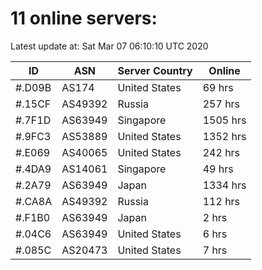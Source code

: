 # 11 online servers:

Latest update at: Sat Mar 07 06:10:10 UTC 2020

| ID | ASN | Server Country | Online |
| -- | --- | -------------- | ------ |
| #.D09B | AS174 | United States | 69 hrs |
| #.15CF | AS49392 | Russia | 257 hrs |
| #.7F1D | AS63949 | Singapore | 1505 hrs |
| #.9FC3 | AS53889 | United States | 1352 hrs |
| #.E069 | AS40065 | United States | 242 hrs |
| #.4DA9 | AS14061 | Singapore | 49 hrs |
| #.2A79 | AS63949 | Japan | 1334 hrs |
| #.CA8A | AS49392 | Russia | 112 hrs |
| #.F1B0 | AS63949 | Japan | 2 hrs |
| #.04C6 | AS63949 | United States | 6 hrs |
| #.085C | AS20473 | United States | 7 hrs |

